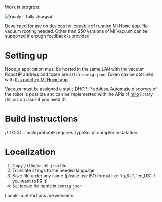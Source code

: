 Work in progress.

![ready - fully charged](https://user-images.githubusercontent.com/13202642/50579668-3e800900-0e58-11e9-8a44-4c6036448838.png)

Developed for use on devices not capable of running Mi Home app. No vacuum rooting needed. Other than S50 versions of Mi Vacuum can be supported if enough feedback is provided.

# Setting up
Node.js application must be hosted in the same LAN with the vacuum. Robot IP address and token are set in `config.json`. Token can be obtained with [this patched Mi Home app](http://www.kapiba.ru/2017/11/mi-home.html).

Vacuum must be assigned a static DHCP IP addess. Automatic discovery of the robot is possible and can be implemented with the APIs of [miio](https://github.com/aholstenson/miio) library (fill out an issue if you need it).

# Build instructions
// TODO ...build probably requires TypeScript compiler installation

# Localization
1. Copy `/i18n/en-US.json` file
2. Translate strings to the needed language
3. Save file under any name (please use ISO format like 'ru_RU', 'en_US' if you want to PR it)
4. Set locale file name in `config.json`

Locale contributions are welcome.
